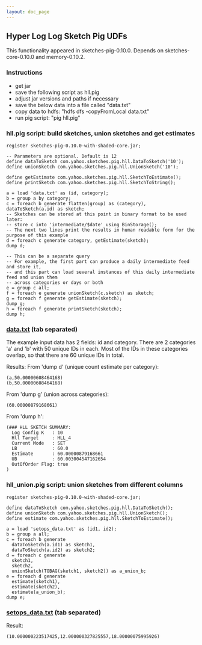 ```yaml
---
layout: doc_page
---
```


## Hyper Log Log Sketch Pig UDFs

This functionality appeared in sketches-pig-0.10.0. Depends on sketches-core-0.10.0 and memory-0.10.2.

### Instructions

* get jar
* save the following script as hll.pig
* adjust jar versions and paths if necessary
* save the below data into a file called "data.txt"
* copy data to hdfs: "hdfs dfs -copyFromLocal data.txt"
* run pig script: "pig hll.pig"

### hll.pig script: build sketches, union sketches and get estimates

    register sketches-pig-0.10.0-with-shaded-core.jar;

    -- Parameters are optional. Default is 12
    define dataToSketch com.yahoo.sketches.pig.hll.DataToSketch('10');
    define unionSketch com.yahoo.sketches.pig.hll.UnionSketch('10');
 
    define getEstimate com.yahoo.sketches.pig.hll.SketchToEstimate();
    define printSketch com.yahoo.sketches.pig.hll.SketchToString();

    a = load 'data.txt' as (id, category);
    b = group a by category;
    c = foreach b generate flatten(group) as (category), dataToSketch(a.id) as sketch;
    -- Sketches can be stored at this point in binary format to be used later:
    -- store c into 'intermediate/$date' using BinStorage();
    -- The next two lines print the results in human readable form for the purpose of this example
    d = foreach c generate category, getEstimate(sketch);    
    dump d;

    -- This can be a separate query
    -- For example, the first part can produce a daily intermediate feed and store it,
    -- and this part can load several instances of this daily intermediate feed and union them
    -- across categories or days or both
    e = group c all;
    f = foreach e generate unionSketch(c.sketch) as sketch;
    g = foreach f generate getEstimate(sketch);  
    dump g;
    h = foreach f generate printSketch(sketch);
    dump h;

### [data.txt]({{site.docs_dir}}/Theta/data.txt) (tab separated)

The example input data has 2 fields: id and category.
There are 2 categories 'a' and 'b' with 50 unique IDs in each.
Most of the IDs in these categories overlap, so that there are 60 unique IDs in total.

Results:
From 'dump d' (unique count estimate per category):

    (a,50.00000608464168)
    (b,50.00000608464168)

From 'dump g' (union across categories):

    (60.00000879168661)

From 'dump h':

    (### HLL SKETCH SUMMARY: 
      Log Config K   : 10
      Hll Target     : HLL_4
      Current Mode   : SET
      LB             : 60.0
      Estimate       : 60.00000879168661
      UB             : 60.003004547162654
      OutOfOrder Flag: true
    )

### hll_union.pig script: union sketches from different columns

    register sketches-pig-0.10.0-with-shaded-core.jar;

    define dataToSketch com.yahoo.sketches.pig.hll.DataToSketch();
    define unionSketch com.yahoo.sketches.pig.hll.UnionSketch();
    define estimate com.yahoo.sketches.pig.hll.SketchToEstimate();

    a = load 'setops_data.txt' as (id1, id2);
    b = group a all;
    c = foreach b generate
      dataToSketch(a.id1) as sketch1,
      dataToSketch(a.id2) as sketch2;
    d = foreach c generate
      sketch1,
      sketch2,
      unionSketch(TOBAG(sketch1, sketch2)) as a_union_b;
    e = foreach d generate
      estimate(sketch1),
      estimate(sketch2),
      estimate(a_union_b);
    dump e;

### [setops_data.txt]({{site.docs_dir}}/Theta/setops_data.txt) (tab separated)

Result:

    (10.000000223517425,12.000000327825557,18.00000075995926)

